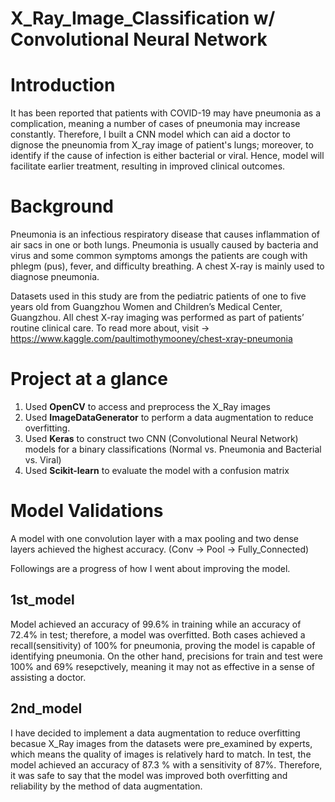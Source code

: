 # X_Ray_Image_Classification w/ Convolutional Neural Network

# Introduction
It has been reported that patients with COVID-19 may have pneumonia as a complication, meaning a number of cases of pneumonia may increase constantly. Therefore, I built a CNN model which can aid a doctor to dignose the pneunomia from X_ray image of patient's lungs; moreover, to identify if the cause of infection is either bacterial or viral. Hence, model will facilitate earlier treatment, resulting in improved clinical outcomes.  

# Background
Pneumonia is an infectious respiratory disease that causes inflammation of air sacs in one or both lungs. Pneumonia is usually caused by bacteria and virus and some common symptoms amongs the patients are cough with phlegm (pus), fever, and difficulty breathing. 
A chest X-ray is mainly used to diagnose pneumonia. 

Datasets used in this study are from the pediatric patients of one to five years old from Guangzhou Women and Children’s Medical Center, Guangzhou. All chest X-ray imaging was performed as part of patients’ routine clinical care.
To read more about, visit -> https://www.kaggle.com/paultimothymooney/chest-xray-pneumonia 

# Project at a glance
1. Used **OpenCV** to access and preprocess the X_Ray images 
2. Used **ImageDataGenerator** to perform a data augmentation to reduce overfitting.
3. Used **Keras** to construct two CNN (Convolutional Neural Network) models for a binary classifications (Normal vs. Pneumonia and Bacterial vs. Viral) 
4. Used **Scikit-learn** to evaluate the model with a confusion matrix


# Model Validations
A model with one convolution layer with a max pooling and two dense layers achieved the highest accuracy. (Conv -> Pool -> Fully_Connected)

Followings are a progress of how I went about improving the model.

## 1st_model
Model achieved an accuracy of 99.6% in training while an accuracy of 72.4% in test; therefore, a model was overfitted.
Both cases achieved a recall(sensitivity) of 100% for pneumonia, proving the model is capable of identifying pneumonia.
On the other hand, precisions for train and test were 100% and 69% resepctively, meaning it may not as effective in a sense of assisting a doctor. 

## 2nd_model
I have decided to implement a data augmentation to reduce overfitting becasue X_Ray images from the datasets were pre_examined by experts, which means the quality of images is relatively hard to match.
In test, the model achieved an accuracy of 87.3 % with a sensitivity of 87%. Therefore, it was safe to say that the model was improved both overfitting and reliability by the method of data augmentation. 

